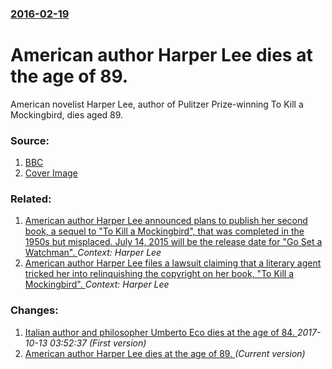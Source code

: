 ### [2016-02-19](/news/2016/02/19/index.md)

# American author Harper Lee dies at the age of 89. 

American novelist Harper Lee, author of Pulitzer Prize-winning To Kill a Mockingbird, dies aged 89.


### Source:

1. [BBC](http://www.bbc.com/news/world-us-canada-35616011)
1. [Cover Image](https://ichef.bbci.co.uk/news/1024/cpsprodpb/8E35/production/_88350463_hl.jpg)

### Related:

1. [American author Harper Lee announced plans to publish her second book, a sequel to "To Kill a Mockingbird", that was completed in the 1950s but misplaced. July 14, 2015 will be the release date for "Go Set a Watchman". ](/news/2015/02/3/american-author-harper-lee-announced-plans-to-publish-her-second-book-a-sequel-to-to-kill-a-mockingbird-that-was-completed-in-the-1950s.md) _Context: Harper Lee_
2. [American author Harper Lee files a lawsuit claiming that a literary agent tricked her into relinquishing the copyright on her book, "To Kill a Mockingbird". ](/news/2013/05/4/american-author-harper-lee-files-a-lawsuit-claiming-that-a-literary-agent-tricked-her-into-relinquishing-the-copyright-on-her-book-to-kill.md) _Context: Harper Lee_

### Changes:

1. [Italian author and philosopher Umberto Eco dies at the age of 84. ](/news/2016/02/19/italian-author-and-philosopher-umberto-eco-dies-at-the-age-of-84.md) _2017-10-13 03:52:37 (First version)_
1. [American author Harper Lee dies at the age of 89. ](/news/2016/02/19/american-author-harper-lee-dies-at-the-age-of-89.md) _(Current version)_
